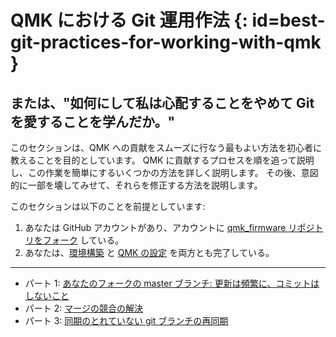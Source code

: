 # QMK における Git 運用作法 {: id=best-git-practices-for-working-with-qmk }

<!---
  grep --no-filename "^[ ]*git diff" docs/ja/*.md | sh
  original document: 0.9.0:docs/tutorial_git_best_practices.md
  git diff 0.9.0 HEAD -- docs/tutorial_git_best_practices.md | cat
-->

## または、"如何にして私は心配することをやめて Git を愛することを学んだか。"

このセクションは、QMK への貢献をスムーズに行なう最もよい方法を初心者に教えることを目的としています。
QMK に貢献するプロセスを順を追って説明し、この作業を簡単にするいくつかの方法を詳しく説明します。
その後、意図的に一部を壊してみせて、それらを修正する方法を説明します。

このセクションは以下のことを前提としています:

1. あなたは GitHub アカウントがあり、アカウントに [qmk_firmware リポジトリをフォーク](getting_started_github.md) している。
2. あなたは、[環境構築](tutorial_getting_started.md#set-up-your-environment) と [QMK の設定](tutorial_getting_started.md#set-up-qmk) を両方とも完了している。

---

- パート 1: [あなたのフォークの master ブランチ: 更新は頻繁に、コミットはしないこと](tutorial_git_using_your_master_branch.md)
- パート 2: [マージの競合の解決](tutorial_git_resolving_merge_conflicts.md)
- パート 3: [同期のとれていない git ブランチの再同期](tutorial_git_resynchronize_a_branch.md)

